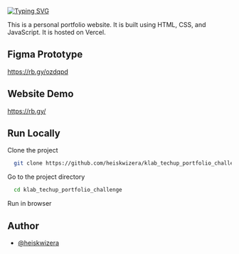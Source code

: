 [![Typing SVG](https://readme-typing-svg.demolab.com?font=Josephine&weight=500&size=30&pause=5000&color=F7D928&width=650&height=50&lines=Portfolio+-+Klab+TechUp)](https://git.io/typing-svg)

This is a personal portfolio website. It is built using HTML, CSS, and JavaScript. It is hosted on Vercel.

## Figma Prototype
https://rb.gy/ozdqpd

## Website Demo
https://rb.gy/

## Run Locally

Clone the project

```bash
  git clone https://github.com/heiskwizera/klab_techup_portfolio_challenge.git
```

Go to the project directory

```bash
  cd klab_techup_portfolio_challenge
```

Run in browser

## Author

- [@heiskwizera](https://www.github.com/heiskwizera)